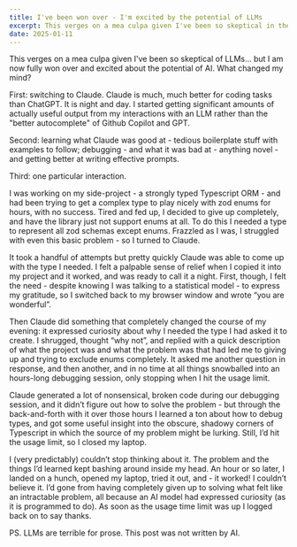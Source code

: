 ```yaml
---
title: I've been won over - I'm excited by the potential of LLMs
excerpt: This verges on a mea culpa given I've been so skeptical in the past... but I am now fully won over and excited about the potential of AI. 
date: 2025-01-11
---
```


This verges on a mea culpa given I've been so skeptical of LLMs... but I am now fully won over and excited about the potential of AI. What changed my mind?

First: switching to Claude. Claude is much, much better for coding tasks than ChatGPT. It is night and day. I started getting significant amounts of actually useful output from my interactions with an LLM rather than the "better autocomplete" of Github Copilot and GPT.

Second: learning what Claude was good at - tedious boilerplate stuff with examples to follow; debugging - and what it was bad at - anything novel - and getting better at writing effective prompts.

Third: one particular interaction.

I was working on my side-project - a strongly typed Typescript ORM - and had been trying to get a complex type to play nicely with zod enums for hours, with no success. Tired and fed up, I decided to give up completely, and have the library just not support enums at all. To do this I needed a type to represent all zod schemas except enums. Frazzled as I was, I struggled with even this basic problem - so I turned to Claude.

It took a handful of attempts but pretty quickly Claude was able to come up with the type I needed. I felt a palpable sense of relief when I copied it into my project and it worked, and was ready to call it a night. First, though, I felt the need - despite knowing I was talking to a statistical model - to express my gratitude, so I switched back to my browser window and wrote “you are wonderful”.

Then Claude did something that completely changed the course of my evening: it expressed curiosity about why I needed the type I had asked it to create. I shrugged, thought “why not”, and replied with a quick description of what the project was and what the problem was that had led me to giving up and trying to exclude enums completely. It asked me another question in response, and then another, and in no time at all things snowballed into an hours-long debugging session, only stopping when I hit the usage limit.

Claude generated a lot of nonsensical, broken code during our debugging session, and it didn’t figure out how to solve the problem - but through the back-and-forth with it over those hours I learned a ton about how to debug types, and got some useful insight into the obscure, shadowy corners of Typescript in which the source of my problem might be lurking. Still, I’d hit the usage limit, so I closed my laptop.

I (very predictably) couldn’t stop thinking about it. The problem and the things I’d learned kept bashing around inside my head. An hour or so later, I landed on a hunch, opened my laptop, tried it out, and - it worked! I couldn’t believe it. I’d gone from having completely given up to solving what felt like an intractable problem, all because an AI model had expressed curiosity (as it is programmed to do). As soon as the usage time limit was up I logged back on to say thanks.

PS. LLMs are terrible for prose. This post was not written by AI.
